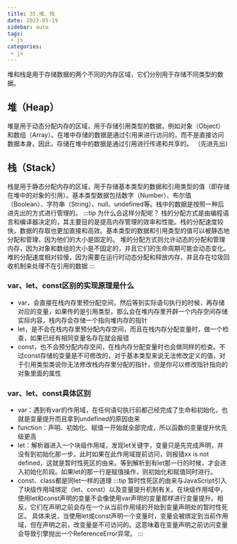 ```yaml
---
title: 35.堆、栈
date: 2023-05-19
sidebar: auto
tags:
 - js
categories:
 - js
---
```


堆和栈是用于存储数据的两个不同的内存区域，它们分别用于存储不同类型的数据。
## 堆（Heap）
堆是用于动态分配内存的区域，用于存储引用类型的数据，例如对象（Object）和数组（Array）。在堆中存储的数据是通过引用来进行访问的，而不是直接访问数据本身。因此，存储在堆中的数据是通过引用进行传递和共享的。
（先进先出）
## 栈（Stack）
栈是用于静态分配内存的区域，用于存储基本类型的数据和引用类型的值（即存储在堆中的对象的引用）。基本类型数据包括数字（Number）、布尔值（Boolean）、字符串（String）、null、undefined等。栈中的数据是按照一种后进先出的方式进行管理的。
:::tip
为什么会这样分配呢？
栈的分配方式是由编程语言和编译器决定的，其主要目的是提高内存管理的效率和性能。栈的分配速度较快，数据的存取也更加直接和高效。基本类型的数据和引用类型的值可以被静态地分配和管理，因为他们的大小是固定的。
堆的分配方式则允许动态的分配和管理内存，因为对象和数组的大小是不固定的，并且它们的生命周期可能会动态变化。堆的分配速度相对较慢，因为需要在运行时动态分配和释放内存，并且存在垃圾回收机制来处理不在引用的数据
:::

### var、let、const区别的实现原理是什么
- var，会直接在栈内存里预分配空间，然后等到实际语句执行的时候，再存储对应的变量，如果传的是引用类型，那么会在堆内存里开辟一个内存空间存储实际内容，栈内存会存储一个指向堆内存的指针
- let，是不会在栈内存里预分配内存空间，而且在栈内存分配变量时，做一个检查，如果已经有相同变量名存在就会报错
- const，也不会预分配内存空间，在栈内存分配变量时也会做同样的检查。不过const存储的变量是不可修改的，对于基本类型来说无法修改定义的值，对于引用类型类说你无法修改栈内存里分配的指针，但是你可以修改指针指向的对象里面的属性

### var、let、const具体区别
- var：遇到有var的作用域，在任何语句执行前都己经完成了生命和初始化，也就是变量提升而且拿到undefined的原因由来
- function：声明、初始化、赋值一开始就全部完成，所以函数的变量提升优先级更高
- let：解析器进入一个块级作用域，发现let关键字，变量只是先完成声明，并没有到初始化那一步。此时如果在此作用域提前访问，则报错xx is not defined，这就是暂时性死区的由来。等到解析到有let那一行的时候，才会进入初始化阶段。如果let的那一行是赋值操作，则初始化和赋值同时进行。
- const、class都是同let一样的道理
:::tip
暂时性死区的由来与JavaScript引入了块级作用域绑定（let、const）以及变量提升机制有关。在块级作用域中，使用let和const声明的变量不会像使用var声明的变量那样进行变量提升。相反，它们在声明之前会存在一个从当前作用域的开始到变量声明处的暂时性死区。
具体来说，当使用let或const声明一个变量时，变量会被绑定到当前作用域，但在声明之前，改变量是不可访问的。这意味着在变量声明之前访问变量会导致引擎抛出一个ReferenceError异常。
:::


